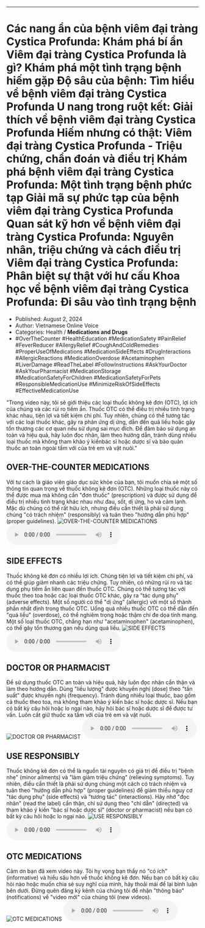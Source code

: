 
---

# Các nang ẩn của bệnh viêm đại tràng Cystica Profunda: Khám phá bí ẩn Viêm đại tràng Cystica Profunda là gì? Khám phá một tình trạng bệnh hiếm gặp Độ sâu của bệnh: Tìm hiểu về bệnh viêm đại tràng Cystica Profunda U nang trong ruột kết: Giải thích về bệnh viêm đại tràng Cystica Profunda Hiếm nhưng có thật: Viêm đại tràng Cystica Profunda - Triệu chứng, chẩn đoán và điều trị Khám phá bệnh viêm đại tràng Cystica Profunda: Một tình trạng bệnh phức tạp Giải mã sự phức tạp của bệnh viêm đại tràng Cystica Profunda Quan sát kỹ hơn về bệnh viêm đại tràng Cystica Profunda: Nguyên nhân, triệu chứng và cách điều trị Viêm đại tràng Cystica Profunda: Phân biệt sự thật với hư cấu Khoa học về bệnh viêm đại tràng Cystica Profunda: Đi sâu vào tình trạng bệnh

- Published: August 2, 2024
- Author: Vietnamese Online Voice
- Categories: Health / **Medications and Drugs**
- #OverTheCounter #HealthEducation #MedicationSafety #PainRelief #FeverReducer #AllergyRelief #CoughAndColdRemedies #ProperUseOfMedications #MedicationSideEffects #DrugInteractions #AllergicReactions #MedicationOverdose #Acetaminophen #LiverDamage #ReadTheLabel #FollowInstructions #AskYourDoctor #AskYourPharmacist #MedicationStorage #MedicationSafetyForChildren #MedicationSafetyForPets #ResponsibleMedicationUse #MinimizeRiskOfSideEffects #EffectiveMedicationUse

"Trong video này, tôi sẽ giới thiệu các loại thuốc không kê đơn (OTC), lợi ích của chúng và các rủi ro tiềm ẩn. Thuốc OTC có thể điều trị nhiều tình trạng khác nhau, tiện lợi và tiết kiệm chi phí. Tuy nhiên, chúng có thể tương tác với các loại thuốc khác, gây ra phản ứng dị ứng, dẫn đến quá liều hoặc gây tổn thương các cơ quan nếu sử dụng sai mục đích. Để đảm bảo sử dụng an toàn và hiệu quả, hãy luôn đọc nhãn, làm theo hướng dẫn, tránh dùng nhiều loại thuốc mà không tham khảo ý kiến ​​bác sĩ hoặc dược sĩ và bảo quản thuốc an toàn ngoài tầm với của trẻ em và vật nuôi."


## OVER-THE-COUNTER MEDICATIONS

Với tư cách là giáo viên giáo dục sức khỏe của bạn, tôi muốn chia sẻ một số thông tin quan trọng về thuốc không kê đơn (OTC). Những loại thuốc này có thể được mua mà không cần "đơn thuốc" (prescription) và được sử dụng để điều trị nhiều tình trạng khác nhau như đau, sốt, dị ứng, ho và cảm lạnh. Mặc dù chúng có thể rất hữu ích, nhưng điều cần thiết là phải sử dụng chúng "có trách nhiệm" (responsibly) và tuân theo "hướng dẫn phù hợp" (proper guidelines).
![OVER-THE-COUNTER MEDICATIONS](https://http-archiver-apis-production-80.schnworks.com/storage/images/transitions/2024-08-02/transition--8211000558-Montserrat-Thin-7B1FA2.jpg)
<audio controls>
    <source src="https://http-archiver-apis-production-80.schnworks.com/storage/storage/audio/file-10705947587.mp3" type="audio/mpeg">
</audio>



## SIDE EFFECTS

Thuốc không kê đơn có nhiều lợi ích. Chúng tiện lợi và tiết kiệm chi phí, và có thể giúp giảm nhanh các triệu chứng. Tuy nhiên, có những rủi ro và tác dụng phụ tiềm ẩn liên quan đến thuốc OTC. Chúng có thể tương tác với thuốc theo toa hoặc các loại thuốc OTC khác, gây ra "tác dụng phụ" (adverse effects). Một số người có thể "dị ứng" (allergic) với một số thành phần nhất định trong thuốc OTC. Uống quá nhiều thuốc OTC có thể dẫn đến "quá liều" (overdose), có thể nghiêm trọng hoặc thậm chí đe dọa tính mạng. Một số loại thuốc OTC, chẳng hạn như "acetaminophen" (acetaminophen), có thể gây tổn thương gan nếu dùng quá liều.
![SIDE EFFECTS](https://http-archiver-apis-production-80.schnworks.com/storage/images/transitions/2024-08-02/transition-59059808403-Montserrat-Bold-512DA8.jpg)
<audio controls>
    <source src="https://http-archiver-apis-production-80.schnworks.com/storage/storage/audio/file-24808385524.mp3" type="audio/mpeg">
</audio>



## DOCTOR OR PHARMACIST

Để sử dụng thuốc OTC an toàn và hiệu quả, hãy luôn đọc nhãn cẩn thận và làm theo hướng dẫn. Dùng "liều lượng" được khuyến nghị (dose) theo "tần suất" được khuyến nghị (frequency). Tránh dùng nhiều loại thuốc, bao gồm cả thuốc theo toa, mà không tham khảo ý kiến ​​bác sĩ hoặc dược sĩ. Nếu bạn có bất kỳ câu hỏi hoặc lo ngại nào, hãy hỏi bác sĩ hoặc dược sĩ để được tư vấn. Luôn cất giữ thuốc xa tầm với của trẻ em và vật nuôi.
![DOCTOR OR PHARMACIST](https://http-archiver-apis-production-80.schnworks.com/storage/images/transitions/2024-08-02/transition-32903534046-Montserrat-ExtraBold-673AB7.jpg)
<audio controls>
    <source src="https://http-archiver-apis-production-80.schnworks.com/storage/storage/audio/file-12595683971.mp3" type="audio/mpeg">
</audio>



## USE RESPONSIBLY

Thuốc không kê đơn có thể là nguồn tài nguyên có giá trị để điều trị "bệnh nhẹ" (minor ailments) và "làm giảm triệu chứng" (relieving symptoms). Tuy nhiên, điều cần thiết là phải sử dụng chúng một cách có trách nhiệm và tuân theo "hướng dẫn phù hợp" (proper guidelines) để giảm thiểu nguy cơ "tác dụng phụ" (side effects) và "tương tác" (interactions). Hãy nhớ "đọc nhãn" (read the label) cẩn thận, chỉ sử dụng theo "chỉ dẫn" (directed) và tham khảo ý kiến ​​"bác sĩ hoặc dược sĩ" (doctor or pharmacist) nếu bạn có bất kỳ câu hỏi hoặc lo ngại nào.
![USE RESPONSIBLY](https://http-archiver-apis-production-80.schnworks.com/storage/images/transitions/2024-08-02/transition-22873293742-Montserrat-ExtraBold-303F9F.jpg)
<audio controls>
    <source src="https://http-archiver-apis-production-80.schnworks.com/storage/storage/audio/file-2475352448.mp3" type="audio/mpeg">
</audio>



## OTC MEDICATIONS

Cảm ơn bạn đã xem video này. Tôi hy vọng bạn thấy nó "có ích" (informative) và hiểu sâu hơn về thuốc không kê đơn. Nếu bạn có bất kỳ câu hỏi nào hoặc muốn chia sẻ suy nghĩ của mình, hãy thoải mái để lại bình luận bên dưới. Đừng quên đăng ký kênh của chúng tôi để nhận "thông báo" (notifications) về "video mới" của chúng tôi (new videos).
![OTC MEDICATIONS](https://http-archiver-apis-production-80.schnworks.com/storage/images/transitions/2024-08-02/transition-20541064620-Montserrat-Medium-880E4F.jpg)
<audio controls>
    <source src="https://http-archiver-apis-production-80.schnworks.com/storage/storage/audio/file-9032893941.mp3" type="audio/mpeg">
</audio>

